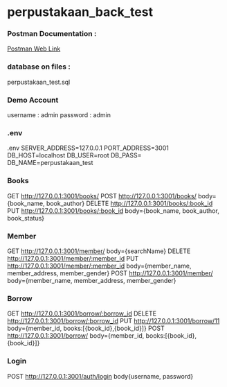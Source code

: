 # perpustakaan_back_test

### Postman Documentation : 
[Postman Web Link](https://web.postman.co/collections/10104517-053c9385-4e38-4d51-b1db-eeb7267be09f?version=latest&workspace=25e91d59-a40e-494b-86a7-05feab422e18)

### database on files :
perpustakaan_test.sql

### Demo Account
username : admin
password : admin

### .env
.env
SERVER_ADDRESS=127.0.0.1
PORT_ADDRESS=3001
DB_HOST=localhost
DB_USER=root
DB_PASS=
DB_NAME=perpustakaan_test

### Books
GET http://127.0.0.1:3001/books/
POST http://127.0.0.1:3001/books/ body={book_name, book_author}
DELETE http://127.0.0.1:3001/books/:book_id
PUT http://127.0.0.1:3001/books/:book_id body={book_name, book_author, book_status}

### Member
GET http://127.0.0.1:3001/member/ body={searchName}
DELETE http://127.0.0.1:3001/member/:member_id
PUT http://127.0.0.1:3001/member/:member_id body={member_name, member_address, member_gender}
POST http://127.0.0.1:3001/member/ body={member_name, member_address, member_gender}

### Borrow 
GET http://127.0.0.1:3001/borrow/:borrow_id
DELETE http://127.0.0.1:3001/borrow/:borrow_id
PUT http://127.0.0.1:3001/borrow/11 body={member_id, books:[{book_id},{book_id}]}
POST http://127.0.0.1:3001/borrow/ body={member_id, books:[{book_id},{book_id}]}

### Login
POST http://127.0.0.1:3001/auth/login  body{username, password}
